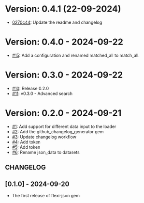 # Version: 0.4.1 (22-09-2024)

* [0270c44](https://github.com/GD-Personal/flexi-json/commit/0270c44d7ffabd88ed0b69b09f1e98910257d99b): Update the readme and changelog


# Version: 0.4.0 -  2024-09-22

* [#15](https://github.com/GD-Personal/flexi-json/pull/15): Add a configuration and renamed matched_all to match_all.

# Version: 0.3.0 -  2024-09-22

* [#10](https://github.com/GD-Personal/flexi-json/pull/10): Release 0.2.0
* [#11](https://github.com/GD-Personal/flexi-json/pull/11): v0.3.0 - Advanced search 


# Version: 0.2.0 - 2024-09-21

* [#1](https://github.com/GD-Personal/flexi-json/pull/1): Add support for different data input to the loader
* [#2](https://github.com/GD-Personal/flexi-json/pull/2): Add the github_changelog_generator gem
* [#3](https://github.com/GD-Personal/flexi-json/pull/3): Update changelog workflow
* [#4](https://github.com/GD-Personal/flexi-json/pull/4): Add token
* [#5](https://github.com/GD-Personal/flexi-json/pull/5): Add token
* [#6](https://github.com/GD-Personal/flexi-json/pull/6): Rename json_data to datasets


## CHANGELOG

## [0.1.0] - 2024-09-20

- The first release of flexi-json gem

